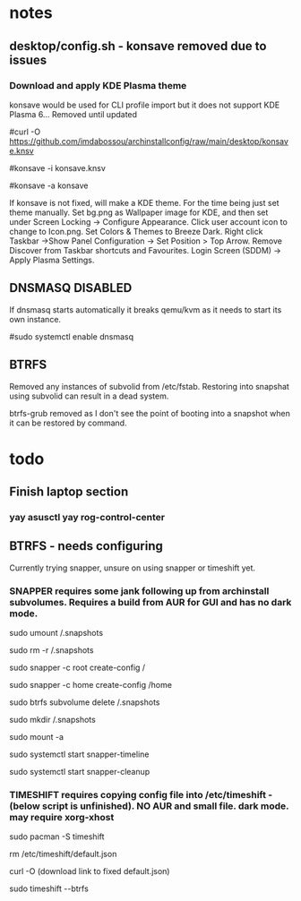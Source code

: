 # notes
## desktop/config.sh - konsave removed due to issues

### Download and apply KDE Plasma theme
konsave would be used for CLI profile import but it does not support KDE Plasma 6... Removed until updated

#curl -O https://github.com/imdabossou/archinstallconfig/raw/main/desktop/konsave.knsv

#konsave -i konsave.knsv

#konsave -a konsave

If konsave is not fixed, will make a KDE theme. For the time being just set theme manually. Set bg.png as Wallpaper image for KDE, and then set under Screen Locking -> Configure Appearance. Click user account icon to change to Icon.png. Set Colors & Themes to Breeze Dark. Right click Taskbar ->Show Panel Configuration -> Set Position > Top Arrow. Remove Discover from Taskbar shortcuts and Favourites. Login Screen (SDDM) -> Apply Plasma Settings.

## DNSMASQ DISABLED
If dnsmasq starts automatically it breaks qemu/kvm as it needs to start its own instance.


#sudo systemctl enable dnsmasq 

## BTRFS
Removed any instances of subvolid from /etc/fstab. Restoring into snapshat using subvolid can result in a dead system.

btrfs-grub removed as I don't see the point of booting into a snapshot when it can be restored by command.


# todo

## Finish laptop section
### yay asusctl yay rog-control-center

## BTRFS  - needs configuring
Currently trying snapper, unsure on using snapper or timeshift yet.


### SNAPPER requires some jank following up from archinstall subvolumes. Requires a build from AUR for GUI and has no dark mode.
sudo umount /.snapshots

sudo rm -r /.snapshots

sudo snapper -c root create-config /

sudo snapper -c home create-config /home

sudo btrfs subvolume delete /.snapshots

sudo mkdir /.snapshots

sudo mount -a

sudo systemctl start snapper-timeline

sudo systemctl start snapper-cleanup


### TIMESHIFT requires copying config file into /etc/timeshift - (below script is unfinished). NO AUR and small file. dark mode. may require xorg-xhost 

sudo pacman -S timeshift

rm /etc/timeshift/default.json

curl -O (download link to fixed default.json)

sudo timeshift --btrfs





